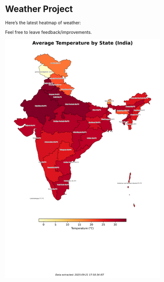 # Weather Project

Here’s the latest heatmap of weather:

Feel free to leave feedback/improvements.

![India Heatmap](docs/assets/india_heatmap.png?v=CFE434)
